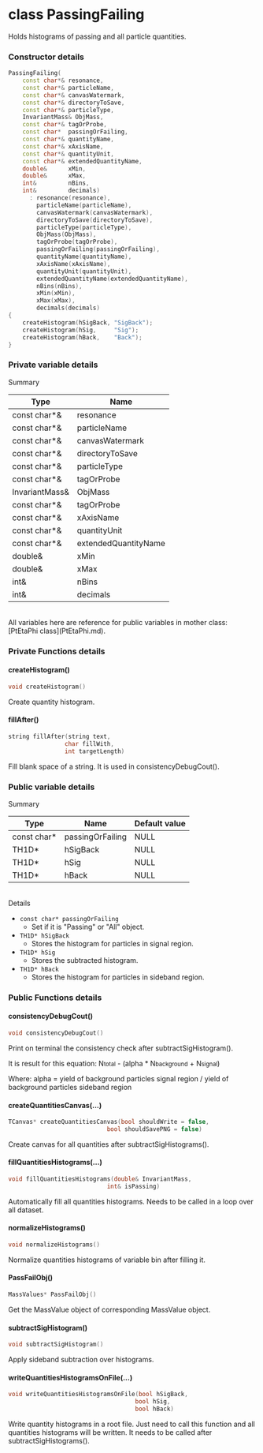 # class PassingFailing

Holds histograms of passing and all particle quantities.

### Constructor details

```cpp
PassingFailing(
	const char*& resonance,
	const char*& particleName,
	const char*& canvasWatermark,
	const char*& directoryToSave,
 	const char*& particleType,
 	InvariantMass& ObjMass,
 	const char*& tagOrProbe,
	const char*  passingOrFailing,
	const char*& quantityName,
	const char*& xAxisName,
	const char*& quantityUnit,
	const char*& extendedQuantityName,
	double& 	 xMin,
	double& 	 xMax,
	int&    	 nBins,
	int&    	 decimals)
	  : resonance(resonance),
		particleName(particleName),
	    canvasWatermark(canvasWatermark),
	    directoryToSave(directoryToSave),
		particleType(particleType),
	    ObjMass(ObjMass),
		tagOrProbe(tagOrProbe),
		passingOrFailing(passingOrFailing),
		quantityName(quantityName),
		xAxisName(xAxisName),
		quantityUnit(quantityUnit),
		extendedQuantityName(extendedQuantityName),
		nBins(nBins),
		xMin(xMin),
		xMax(xMax),
		decimals(decimals)
{
	createHistogram(hSigBack, "SigBack");
	createHistogram(hSig, 	  "Sig");
	createHistogram(hBack, 	  "Back");
}
```

### Private variable details

Summary

| Type           | Name                 |
|----------------|----------------------|
| const char*&   | resonance            |
| const char*&   | particleName         |
| const char*&   | canvasWatermark      |
| const char*&   | directoryToSave      |
| const char*&   | particleType         |
| const char*&   | tagOrProbe           |
| InvariantMass& | ObjMass              |
| const char*&   | tagOrProbe           |
| const char*&   | xAxisName            |
| const char*&   | quantityUnit         |
| const char*&   | extendedQuantityName |
| double&        | xMin                 |
| double&        | xMax                 |
| int&           | nBins                |
| int&           | decimals             |

<br>
All variables here are reference for public variables in mother class: [PtEtaPhi class](PtEtaPhi.md).

### Private Functions details

#### createHistogram()

```cpp
void createHistogram()
```

Create quantity histogram.

#### fillAfter()

```cpp
string fillAfter(string text,
				char fillWith,
				int targetLength)
```

Fill blank space of a string. It is used in consistencyDebugCout().

### Public variable details

Summary

| Type         | Name                 | Default value |
|--------------|----------------------|---------------|
| const char*  | passingOrFailing     | NULL          |
| TH1D*        | hSigBack             | NULL          |
| TH1D*        | hSig         		  | NULL          |
| TH1D*        | hBack         	      | NULL          |

<br>
Details

* `const char* passingOrFailing`
	* Set if it is "Passing" or "All" object.
* `TH1D* hSigBack`
	* Stores the histogram for particles in signal region.
* `TH1D* hSig`
	* Stores the subtracted histogram.
* `TH1D* hBack`
	* Stores the histogram for particles in sideband region.

### Public Functions details

#### consistencyDebugCout()

```cpp
void consistencyDebugCout()
```

Print on terminal the consistency check after subtractSigHistogram().

It is result for this equation: N<small>total</small> - (alpha * N<small>background</small> + N<small>signal</small>)

Where: alpha = yield of background particles signal region / yield of background particles sideband region

#### createQuantitiesCanvas(...)

```cpp
TCanvas* createQuantitiesCanvas(bool shouldWrite = false,
							bool shouldSavePNG = false)
```

Create canvas for all quantities after subtractSigHistograms().

#### fillQuantitiesHistograms(...)

```cpp
void fillQuantitiesHistograms(double& InvariantMass,
							int& isPassing)
```

Automatically fill all quantities histograms. Needs to be called in a loop over all dataset.

#### normalizeHistograms()

```cpp
void normalizeHistograms()
```

Normalize quantities histograms of variable bin after filling it.

#### PassFailObj()

```cpp
MassValues* PassFailObj()
```

Get the MassValue object of corresponding MassValue object.

#### subtractSigHistogram()

```cpp
void subtractSigHistogram()
```

Apply sideband subtraction over histograms.

#### writeQuantitiesHistogramsOnFile(...)

```cpp
void writeQuantitiesHistogramsOnFile(bool hSigBack,
									bool hSig,
									bool hBack)
```

Write quantity histograms in a root file. Just need to call this function and all quantities histograms will be written. It needs to be called after subtractSigHistograms().